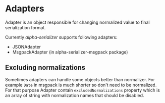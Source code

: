 # Adapters

Adapter is an object responsible for changing normalized value to final serialization format.

Currently _alpha-serializer_ supports following adapters:
- JSONAdapter 
- MsgpackAdapter (in alpha-serializer-msgpack package)

## Excluding normalizations

Sometimes adapters can handle some objects better than normalizer. For example `Date` in msgpack is much shorter so don't need to be normalized. For that purpose Adapter contain `excludedNormalizations` property which is an array of string with normalization names that should be disabled.